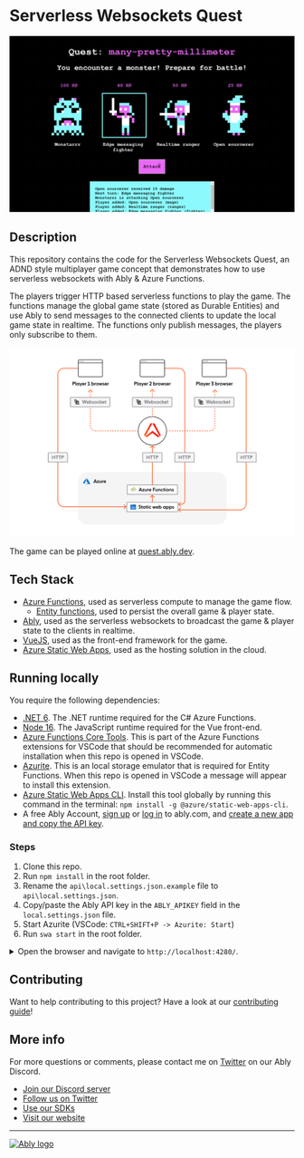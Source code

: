 # Serverless Websockets Quest

![Serverless websockets start screen](./media/serverless-websockets-play.gif)

## Description

This repository contains the code for the Serverless Websockets Quest, an ADND style multiplayer game concept that demonstrates how to use serverless websockets with Ably & Azure Functions.

The players trigger HTTP based serverless functions to play the game. The functions manage the global game state (stored as Durable Entities) and use Ably to send messages to the connected clients to update the local game state in realtime. The functions only publish messages, the players only subscribe to them.

![Communication between player devices and the serverless application.](./media/communication-between-back-end-and-front-end.png)

The game can be played online at [quest.ably.dev](https://quest.ably.dev).

## Tech Stack

- [Azure Functions](https://docs.microsoft.com/azure/azure-functions/functions-overview), used as serverless compute to manage the game flow.
  - [Entity functions](https://docs.microsoft.com/azure/azure-functions/durable/durable-functions-entities?tabs=csharp), used to persist the overall game & player state.
- [Ably](https://ably.com/), used as the serverless websockets to broadcast the game & player state to the clients in realtime.
- [VueJS](https://vuejs.org/), used as the front-end framework for the game.
- [Azure Static Web Apps](https://docs.microsoft.com/azure/static-web-apps/overview), used as the hosting solution in the cloud.


## Running locally

You require the following dependencies:

- [.NET 6](https://dotnet.microsoft.com/download/dotnet/6.0). The .NET runtime required for the C# Azure Functions.
- [Node 16](https://nodejs.org/en/). The JavaScript runtime required for the Vue front-end.
- [Azure Functions Core Tools](https://docs.microsoft.com/azure/azure-functions/functions-run-local?tabs=v4%2Cwindows%2Ccsharp%2Cportal%2Cbash). This is part of the Azure Functions extensions for VSCode that should be recommended for automatic installation when this repo is opened in VSCode.
- [Azurite](https://marketplace.visualstudio.com/items?itemName=Azurite.azurite). This is an local storage emulator that is required for Entity Functions. When this repo is opened in VSCode a message will appear to install this extension.
- [Azure Static Web Apps CLI](https://github.com/Azure/static-web-apps-cli). Install this tool globally by running this command in the terminal: `npm install -g @azure/static-web-apps-cli`.
- A free Ably Account, [sign up](https://ably.com/signup) or [log in](https://ably.com/login) to ably.com, and [create a new app and copy the API key](https://faqs.ably.com/setting-up-and-managing-api-keys).

### Steps

1. Clone this repo.
2. Run `npm install` in the root folder.
3. Rename the `api\local.settings.json.example` file to `api\local.settings.json`.
4. Copy/paste the Ably API key in the `ABLY_APIKEY` field in the `local.settings.json` file.
5. Start Azurite (VSCode: `CTRL+SHIFT+P -> Azurite: Start`)
6. Run `swa start` in the root folder.

<details>
    <summary>Open the browser and navigate to <code>http://localhost:4280/</code>.</summary>

You'll see this error message but you can ignore it as long as you're running the solution locally:

```cmd
Function app contains non-HTTP triggered functions. Azure Static Web Apps managed functions only support HTTP functions. To use this function app with Static Web Apps, see 'Bring your own function app'.
```

The terminal will eventually output this message that indicates the emulated Static Web App is running:

```cmd
Azure Static Web Apps emulator started at http://localhost:4280. Press CTRL+C to exit.
```

</details>

## Contributing

Want to help contributing to this project? Have a look at our [contributing guide](CONTRIBUTING.md)!

## More info

For more questions or comments, please contact me on [Twitter](https://twitter.com/marcduiker) on our Ably Discord.

- [Join our Discord server](https://discord.gg/q89gDHZcBK)
- [Follow us on Twitter](https://twitter.com/ablyrealtime)
- [Use our SDKs](https://github.com/ably/)
- [Visit our website](https://ably.com)

---
[![Ably logo](https://static.ably.dev/badge-black.svg?serverless-websockets-quest)](https://ably.com)
